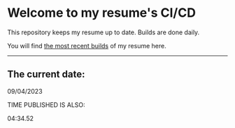 # Welcome to my resume's CI/CD
This repository keeps my resume up to date. Builds are done daily.
  
You will find [the most recent builds](output/) of my resume here.
* * *
 
## The current date:  
 09/04/2023 
   
  
  
 TIME PUBLISHED IS ALSO: 
  
 04:34.52 
  
  
